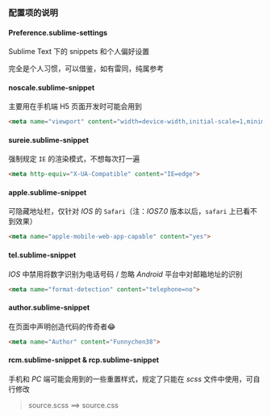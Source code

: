 ### 配置项的说明

#### Preference.sublime-settings

Sublime Text 下的 snippets 和个人偏好设置

完全是个人习惯，可以借鉴，如有雷同，纯属参考

#### noscale.sublime-snippet

主要用在手机端 H5 页面开发时可能会用到

```html
<meta name="viewport" content="width=device-width,initial-scale=1,minimum-scale=1,maximum-scale=1,user-scalable=no" />
```

#### sureie.sublime-snippet

强制规定 `IE` 的渲染模式，不想每次打一遍

```html
<meta http-equiv="X-UA-Compatible" content="IE=edge">
```

#### apple.sublime-snippet

可隐藏地址栏，仅针对 *IOS* 的 `Safari`（注：*IOS7.0* 版本以后，`safari` 上已看不到效果）

```html
<meta name="apple-mobile-web-app-capable" content="yes">
```

#### tel.sublime-snippet

*IOS* 中禁用将数字识别为电话号码 / 忽略 *Android* 平台中对邮箱地址的识别

```html
<meta name="format-detection" content="telephone=no">
```

#### author.sublime-snippet

在页面中声明创造代码的传奇者😂

```html
<meta name="Author" content="Funnychen38">
```

#### rcm.sublime-snippet & rcp.sublime-snippet

手机和 *PC* 端可能会用到的一些重置样式，规定了只能在 *scss* 文件中使用，可自行修改

> source.scss ==> source.css